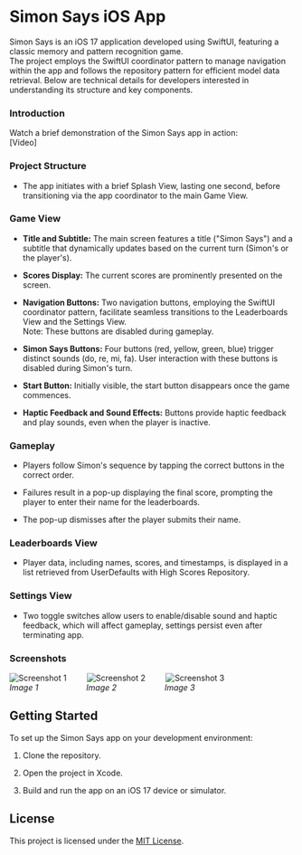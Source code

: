 # Simon Says iOS App

Simon Says is an iOS 17 application developed using SwiftUI, featuring a classic memory and pattern recognition game.<br>
The project employs the SwiftUI coordinator pattern to manage navigation within the app and follows the repository pattern for efficient model data retrieval. Below are technical details for developers interested in understanding its structure and key components.

### Introduction
Watch a brief demonstration of the Simon Says app in action: <br>
[Video]

### Project Structure

- The app initiates with a brief Splash View, lasting one second, before transitioning via the app coordinator to the main Game View.

### Game View

- **Title and Subtitle:** The main screen features a title ("Simon Says") and a subtitle that dynamically updates based on the current turn (Simon's or the player's).
  
- **Scores Display:** The current scores are prominently presented on the screen.

- **Navigation Buttons:** Two navigation buttons, employing the SwiftUI coordinator pattern, facilitate seamless transitions to the Leaderboards View and the Settings View.<br>
Note: These buttons are disabled during gameplay.

- **Simon Says Buttons:** Four buttons (red, yellow, green, blue) trigger distinct sounds (do, re, mi, fa). User interaction with these buttons is disabled during Simon's turn.

- **Start Button:** Initially visible, the start button disappears once the game commences.

- **Haptic Feedback and Sound Effects:** Buttons provide haptic feedback and play sounds, even when the player is inactive.

### Gameplay

- Players follow Simon's sequence by tapping the correct buttons in the correct order.
  
- Failures result in a pop-up displaying the final score, prompting the player to enter their name for the leaderboards.
  
- The pop-up dismisses after the player submits their name.

### Leaderboards View

- Player data, including names, scores, and timestamps, is displayed in a list retrieved from UserDefaults with High Scores Repository.

### Settings View

- Two toggle switches allow users to enable/disable sound and haptic feedback, which will affect gameplay, settings persist even after terminating app.

### Screenshots

![Screenshot 1](path/to/image1.png) &ensp;&ensp;&ensp;&ensp; ![Screenshot 2](path/to/image2.png)  &ensp;&ensp;&ensp;&ensp; ![Screenshot 3](path/to/image3.png)  
*Image 1* &ensp;&ensp;&ensp;&ensp;&ensp;&ensp;&ensp;&ensp;&ensp;&ensp;&ensp; *Image 2* &ensp;&ensp;&ensp;&ensp;&ensp;&ensp;&ensp;&ensp;&ensp;&ensp;&ensp; *Image 3*


## Getting Started

To set up the Simon Says app on your development environment:

1. Clone the repository.
  
2. Open the project in Xcode.
  
3. Build and run the app on an iOS 17 device or simulator.

## License

This project is licensed under the [MIT License](LICENSE).
